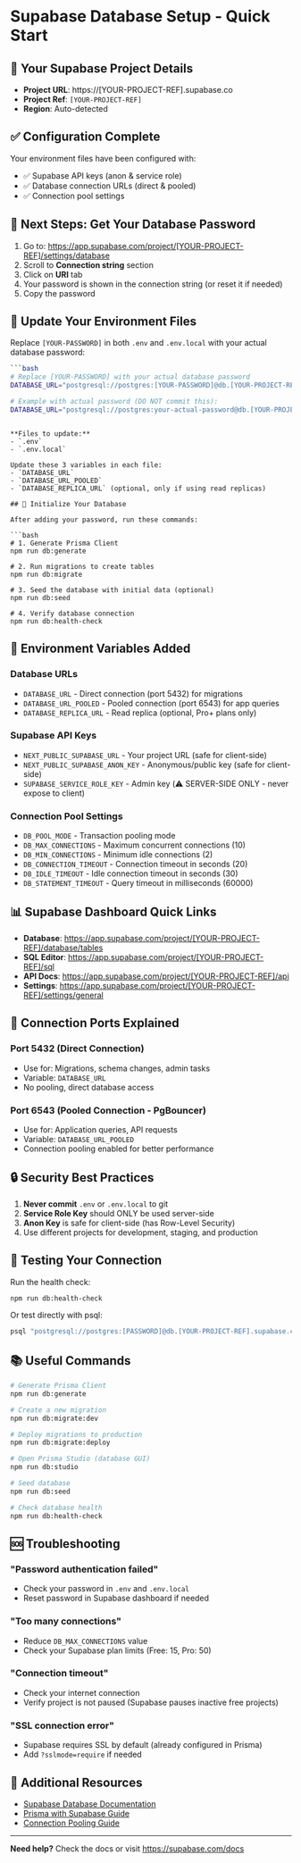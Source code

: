 # Supabase Database Setup - Quick Start

## 🎯 Your Supabase Project Details

- **Project URL**: https://[YOUR-PROJECT-REF].supabase.co
- **Project Ref**: `[YOUR-PROJECT-REF]`
- **Region**: Auto-detected

## ✅ Configuration Complete

Your environment files have been configured with:
- ✅ Supabase API keys (anon & service role)
- ✅ Database connection URLs (direct & pooled)
- ✅ Connection pool settings

## 🔐 Next Steps: Get Your Database Password

1. Go to: https://app.supabase.com/project/[YOUR-PROJECT-REF]/settings/database
2. Scroll to **Connection string** section
3. Click on **URI** tab
4. Your password is shown in the connection string (or reset it if needed)
5. Copy the password

## 📝 Update Your Environment Files

Replace `[YOUR-PASSWORD]` in both `.env` and `.env.local` with your actual database password:

```bash
```bash
# Replace [YOUR-PASSWORD] with your actual database password
DATABASE_URL="postgresql://postgres:[YOUR-PASSWORD]@db.[YOUR-PROJECT-REF].supabase.co:5432/postgres"

# Example with actual password (DO NOT commit this):
DATABASE_URL="postgresql://postgres:your-actual-password@db.[YOUR-PROJECT-REF].supabase.co:5432/postgres"
```
```

**Files to update:**
- `.env`
- `.env.local`

Update these 3 variables in each file:
- `DATABASE_URL`
- `DATABASE_URL_POOLED`
- `DATABASE_REPLICA_URL` (optional, only if using read replicas)

## 🚀 Initialize Your Database

After adding your password, run these commands:

```bash
# 1. Generate Prisma Client
npm run db:generate

# 2. Run migrations to create tables
npm run db:migrate

# 3. Seed the database with initial data (optional)
npm run db:seed

# 4. Verify database connection
npm run db:health-check
```

## 🔑 Environment Variables Added

### Database URLs
- `DATABASE_URL` - Direct connection (port 5432) for migrations
- `DATABASE_URL_POOLED` - Pooled connection (port 6543) for app queries
- `DATABASE_REPLICA_URL` - Read replica (optional, Pro+ plans only)

### Supabase API Keys
- `NEXT_PUBLIC_SUPABASE_URL` - Your project URL (safe for client-side)
- `NEXT_PUBLIC_SUPABASE_ANON_KEY` - Anonymous/public key (safe for client-side)
- `SUPABASE_SERVICE_ROLE_KEY` - Admin key (⚠️ SERVER-SIDE ONLY - never expose to client)

### Connection Pool Settings
- `DB_POOL_MODE` - Transaction pooling mode
- `DB_MAX_CONNECTIONS` - Maximum concurrent connections (10)
- `DB_MIN_CONNECTIONS` - Minimum idle connections (2)
- `DB_CONNECTION_TIMEOUT` - Connection timeout in seconds (20)
- `DB_IDLE_TIMEOUT` - Idle connection timeout in seconds (30)
- `DB_STATEMENT_TIMEOUT` - Query timeout in milliseconds (60000)

## 📊 Supabase Dashboard Quick Links

- **Database**: https://app.supabase.com/project/[YOUR-PROJECT-REF]/database/tables
- **SQL Editor**: https://app.supabase.com/project/[YOUR-PROJECT-REF]/sql
- **API Docs**: https://app.supabase.com/project/[YOUR-PROJECT-REF]/api
- **Settings**: https://app.supabase.com/project/[YOUR-PROJECT-REF]/settings/general

## 🎯 Connection Ports Explained

### Port 5432 (Direct Connection)
- Use for: Migrations, schema changes, admin tasks
- Variable: `DATABASE_URL`
- No pooling, direct database access

### Port 6543 (Pooled Connection - PgBouncer)
- Use for: Application queries, API requests
- Variable: `DATABASE_URL_POOLED`
- Connection pooling enabled for better performance

## 🔒 Security Best Practices

1. **Never commit** `.env` or `.env.local` to git
2. **Service Role Key** should ONLY be used server-side
3. **Anon Key** is safe for client-side (has Row-Level Security)
4. Use different projects for development, staging, and production

## 🧪 Testing Your Connection

Run the health check:
```bash
npm run db:health-check
```

Or test directly with psql:
```bash
psql "postgresql://postgres:[PASSWORD]@db.[YOUR-PROJECT-REF].supabase.co:5432/postgres"
```

## 📚 Useful Commands

```bash
# Generate Prisma Client
npm run db:generate

# Create a new migration
npm run db:migrate:dev

# Deploy migrations to production
npm run db:migrate:deploy

# Open Prisma Studio (database GUI)
npm run db:studio

# Seed database
npm run db:seed

# Check database health
npm run db:health-check
```

## 🆘 Troubleshooting

### "Password authentication failed"
- Check your password in `.env` and `.env.local`
- Reset password in Supabase dashboard if needed

### "Too many connections"
- Reduce `DB_MAX_CONNECTIONS` value
- Check your Supabase plan limits (Free: 15, Pro: 50)

### "Connection timeout"
- Check your internet connection
- Verify project is not paused (Supabase pauses inactive free projects)

### "SSL connection error"
- Supabase requires SSL by default (already configured in Prisma)
- Add `?sslmode=require` if needed

## 📖 Additional Resources

- [Supabase Database Documentation](https://supabase.com/docs/guides/database)
- [Prisma with Supabase Guide](https://supabase.com/docs/guides/integrations/prisma)
- [Connection Pooling Guide](https://supabase.com/docs/guides/database/connecting-to-postgres#connection-pooler)

---

**Need help?** Check the docs or visit https://supabase.com/docs
